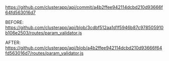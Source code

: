 https://github.com/clusterapp/api/commit/a4b2ffee942114dcbd210d93666f64fd563016d7


BEFORE: https://github.com/clusterapp/api/blob/3cdbf512aa1d1f5946b87c978505910b106e2503/routes/param_validator.js

AFTER: https://github.com/clusterapp/api/blob/a4b2ffee942114dcbd210d93666f64fd563016d7/routes/param_validator.js
